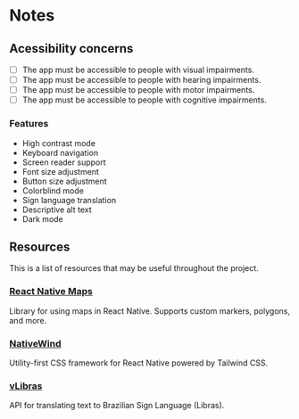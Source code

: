 # Notes

## Acessibility concerns

- [ ] The app must be accessible to people with visual impairments.
- [ ] The app must be accessible to people with hearing impairments.
- [ ] The app must be accessible to people with motor impairments.
- [ ] The app must be accessible to people with cognitive impairments.

### Features

- High contrast mode
- Keyboard navigation
- Screen reader support
- Font size adjustment
- Button size adjustment
- Colorblind mode
- Sign language translation
- Descriptive alt text
- Dark mode

## Resources

This is a list of resources that may be useful throughout the project.

### [React Native Maps](https://github.com/react-native-maps/react-native-maps)

Library for using maps in React Native. Supports custom markers, polygons, and more.

### [NativeWind](https://github.com/nativewind/nativewind)

Utility-first CSS framework for React Native powered by Tailwind CSS.

### [vLibras](https://www.gov.br/conecta/catalogo/apis/vlibras)

API for translating text to Brazilian Sign Language (Libras).